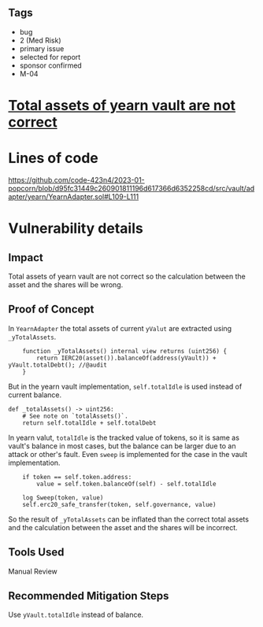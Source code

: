 ## Tags

- bug
- 2 (Med Risk)
- primary issue
- selected for report
- sponsor confirmed
- M-04

# [Total assets of yearn vault are not correct](https://github.com/code-423n4/2023-01-popcorn-findings/issues/728) 

# Lines of code

https://github.com/code-423n4/2023-01-popcorn/blob/d95fc31449c260901811196d617366d6352258cd/src/vault/adapter/yearn/YearnAdapter.sol#L109-L111


# Vulnerability details

## Impact
Total assets of yearn vault are not correct so the calculation between the asset and the shares will be wrong.

## Proof of Concept

In `YearnAdapter` the total assets of current `yValut` are extracted using `_yTotalAssets`. 

```
    function _yTotalAssets() internal view returns (uint256) {
        return IERC20(asset()).balanceOf(address(yVault)) + yVault.totalDebt(); //@audit
    }
```

But in the yearn vault implementation, `self.totalIdle` is used instead of current balance.

```
def _totalAssets() -> uint256:
    # See note on `totalAssets()`.
    return self.totalIdle + self.totalDebt
```

In yearn valut, `totalIdle` is the tracked value of tokens, so it is same as vault's balance in most cases, but the balance can be larger due to an attack or other's fault. Even `sweep` is implemented for the case in the vault implementation. 

```
    if token == self.token.address:
        value = self.token.balanceOf(self) - self.totalIdle

    log Sweep(token, value)
    self.erc20_safe_transfer(token, self.governance, value)
```

So the result of `_yTotalAssets` can be inflated than the correct total assets and the calculation between the asset and the shares will be incorrect.


## Tools Used
Manual Review

## Recommended Mitigation Steps
Use `yVault.totalIdle` instead of balance.